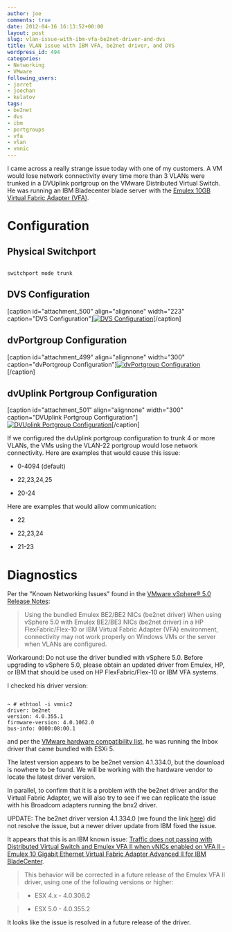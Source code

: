 ```yaml
---
author: joe
comments: true
date: 2012-04-16 16:13:52+00:00
layout: post
slug: vlan-issue-with-ibm-vfa-be2net-driver-and-dvs
title: VLAN issue with IBM VFA, be2net driver, and DVS
wordpress_id: 494
categories:
- Networking
- VMware
following_users:
- jarret
- joechan
- kelatov
tags:
- be2net
- dvs
- ibm
- portgroups
- vfa
- vlan
- vmnic
---
```


I came across a really strange issue today with one of my customers. A VM would lose network connectivity every time more than 3 VLANs were trunked in a DVUplink portgroup on the VMware Distributed Virtual Switch. He was running an IBM Bladecenter blade server with the [Emulex 10GB Virtual Fabric Adapter (VFA)](http://www.amazon.com/Emulex-Virtual-Fabric-Adapter-System/dp/B003E7MNWE).


# Configuration




## Physical Switchport



```

switchport mode trunk

```



## DVS Configuration


[caption id="attachment_500" align="alignnone" width="223" caption="DVS Configuration"][![DVS Configuration](http://virtuallyhyper.com/wp-content/uploads/2012/03/Screenshot-3_26_2012-8_06_55-PM.png)](http://virtuallyhyper.com/wp-content/uploads/2012/03/Screenshot-3_26_2012-8_06_55-PM.png)[/caption]


## dvPortgroup Configuration


[caption id="attachment_499" align="alignnone" width="300" caption="dvPortgroup Configuration"][![dvPortgroup Configuration](http://virtuallyhyper.com/wp-content/uploads/2012/03/Screenshot-3_26_2012-8_06_28-PM-300x227.png)](http://virtuallyhyper.com/wp-content/uploads/2012/03/Screenshot-3_26_2012-8_06_28-PM.png)[/caption]


## dvUplink Portgroup Configuration


[caption id="attachment_501" align="alignnone" width="300" caption="DVUplink Portgroup Configuration"][![DVUplink Portgroup Configuration](http://virtuallyhyper.com/wp-content/uploads/2012/03/Screenshot-3_26_2012-8_07_53-PM-300x227.png)](http://virtuallyhyper.com/wp-content/uploads/2012/03/Screenshot-3_26_2012-8_07_53-PM.png)[/caption]

If we configured the dvUplink portgroup configuration to trunk 4 or more VLANs, the VMs using the VLAN-22 portgroup would lose network connectivity. Here are examples that would cause this issue:



	
  * 0-4094 (default)

	
  * 22,23,24,25

	
  * 20-24


Here are examples that would allow communication:

	
  * 22

	
  * 22,23,24

	
  * 21-23




# Diagnostics


Per the "Known Networking Issues" found in the [VMware vSphere® 5.0 Release Notes](https://www.vmware.com/support/vsphere5/doc/vsphere-esx-vcenter-server-50-release-notes.html#networkingissues):


> Using the bundled Emulex BE2/BE2 NICs (be2net driver)
When using vSphere 5.0 with Emulex BE2/BE3 NICs (be2net driver) in a HP FlexFabric/Flex-10 or IBM Virtual Fabric Adapter (VFA) environment, connectivity may not work properly on Windows VMs or the server when VLANs are configured.

Workaround: Do not use the driver bundled with vSphere 5.0. Before upgrading to vSphere 5.0, please obtain an updated driver from Emulex, HP, or IBM that should be used on HP FlexFabric/Flex-10 or IBM VFA systems.


I checked his driver version:


```

~ # ethtool -i vmnic2
driver: be2net
version: 4.0.355.1
firmware-version: 4.0.1062.0
bus-info: 0000:08:00.1

```


and per the [VMware hardware compatibility list](http://www.vmware.com/resources/compatibility/search.php), he was running the Inbox driver that came bundled with ESXi 5.

The latest version appears to be be2net version 4.1.334.0, but the download is nowhere to be found. We will be working with the hardware vendor to locate the latest driver version.

In parallel, to confirm that it is a problem with the be2net driver and/or the Virtual Fabric Adapter, we will also try to see if we can replicate the issue with his Broadcom adapters running the bnx2 driver.

UPDATE: The be2net driver version 4.1.334.0 (we found the link [here](http://downloads.vmware.com/d/details/dt_esxi50_emulex_be2net_413340/dHRAYndld3diZHAlZA )) did not resolve the issue, but a newer driver update from IBM fixed the issue.

It appears that this is an IBM known issue: [Traffic does not passing with Distributed Virtual Switch and Emulex VFA II when vNICs enabled on VFA II - Emulex 10 Gigabit Ethernet Virtual Fabric Adapter Advanced II for IBM BladeCenter](https://www-947.ibm.com/support/entry/portal/docdisplay?lndocid=migr-5089840).


> This behavior will be corrected in a future release of the Emulex VFA II driver, using one of the following versions or higher:

> 
> 
	
>   * ESX 4.x - 4.0.306.2
> 
	
>   * ESX 5.0 - 4.0.355.2
> 




It looks like the issue is resolved in a future release of the driver.
